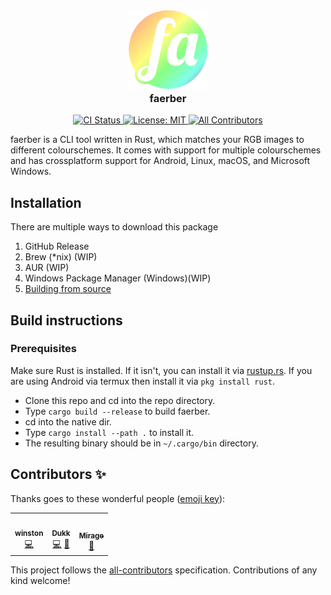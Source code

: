 <h3 align="center">
  <img src="assets/logo.png" style="width: 8rem;"/><br/>
  faerber
</h3>

<p align="center">
  <a href="https://github.com/farbenfroh/faerber/actions/workflows/ci.yaml">
    <img alt="CI Status" src="https://github.com/farbenfroh/faerber/actions/workflows/ci.yaml/badge.svg?branch=main"/>
  </a>
  <a href="https://github.com/farbenfroh/faerber/blob/main/LICENSE">
    <img alt="License: MIT" src="https://img.shields.io/github/license/farbenfroh/faerber"/>
  </a>
  <!-- ALL-CONTRIBUTORS-BADGE:START - Do not remove or modify this section -->
<a href='#contributors-'><img alt='All Contributors' src='https://img.shields.io/badge/all_contributors-3-orange.svg'/></a>
<!-- ALL-CONTRIBUTORS-BADGE:END -->
</p>

faerber is a CLI tool written in Rust, which matches your RGB images to different colourschemes.
It comes with support for multiple colourschemes and has crossplatform support for Android, Linux, macOS, and Microsoft Windows.

## Installation

There are multiple ways to download this package

1. GitHub Release
2. Brew (\*nix) (WIP)
3. AUR (WIP)
4. Windows Package Manager (Windows)(WIP)
5. [Building from source](#Build-instructions)

## Build instructions

### **Prerequisites**

Make sure Rust is installed. If it isn't, you can install it via [rustup.rs](https://rustup.rs).
If you are using Android via termux then install it via `pkg install rust`.

- Clone this repo and cd into the repo directory.
- Type `cargo build --release` to build faerber.
- cd into the native dir.
- Type `cargo install --path .` to install it.
- The resulting binary should be in `~/.cargo/bin` directory.

## Contributors ✨

Thanks goes to these wonderful people ([emoji key](https://allcontributors.org/docs/en/emoji-key)):

<!-- ALL-CONTRIBUTORS-LIST:START - Do not remove or modify this section -->
<!-- prettier-ignore-start -->
<!-- markdownlint-disable -->
<table>
  <tr>
    <td align="center"><a href="https://winston.sh/"><img src="https://avatars.githubusercontent.com/u/79978224?v=4?s=100" width="100px;" alt=""/><br /><sub><b>winston</b></sub></a><br /><a href="https://github.com/farbenfroh/faerber/commits?author=nekowinston" title="Code">💻</a></td>
    <td align="center"><a href="https://github.com/DakshG07"><img src="https://avatars.githubusercontent.com/u/48651837?v=4?s=100" width="100px;" alt=""/><br /><sub><b>Dukk</b></sub></a><br /><a href="https://github.com/farbenfroh/faerber/commits?author=DakshG07" title="Code">💻</a> <a href="#ideas-DakshG07" title="Ideas, Planning, & Feedback">🤔</a></td>
    <td align="center"><a href="https://www.youtube.com/watch?v=dQw4w9WgXcQ"><img src="https://avatars.githubusercontent.com/u/60423203?v=4?s=100" width="100px;" alt=""/><br /><sub><b>Mirage</b></sub></a><br /><a href="https://github.com/farbenfroh/faerber/commits?author=skinatro" title="Documentation">📖</a></td>
  </tr>
</table>

<!-- markdownlint-restore -->
<!-- prettier-ignore-end -->

<!-- ALL-CONTRIBUTORS-LIST:END -->

This project follows the [all-contributors](https://github.com/all-contributors/all-contributors) specification. Contributions of any kind welcome!
